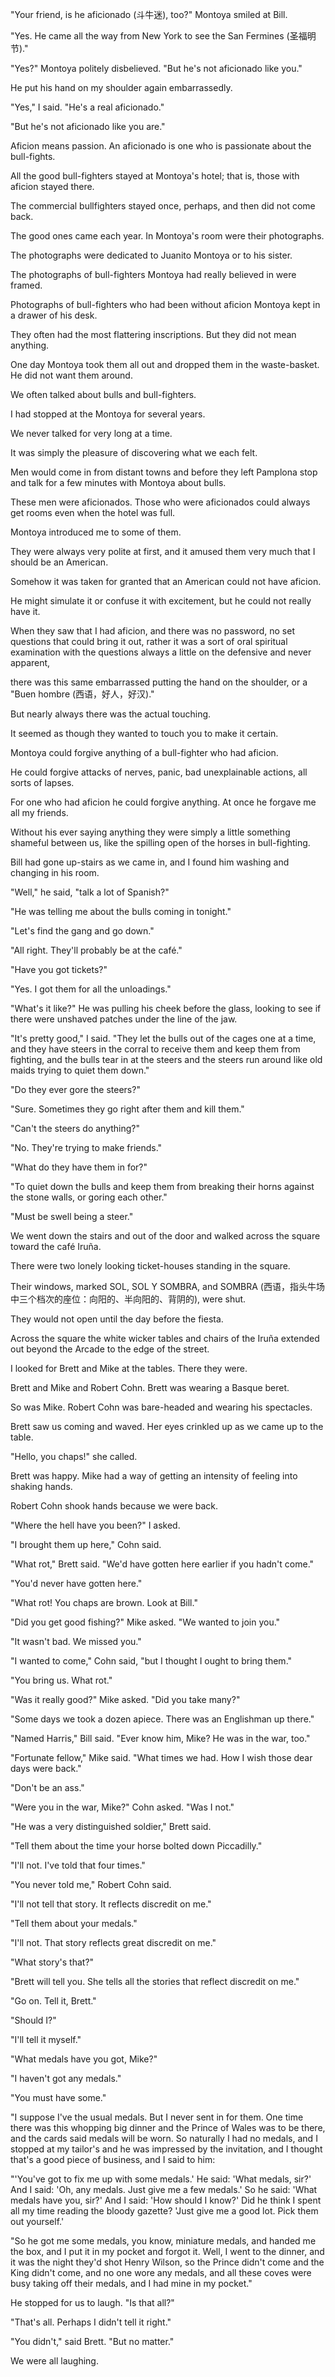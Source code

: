 
"Your friend, is he aficionado (斗牛迷), too?" Montoya smiled at Bill. 

"Yes. He came all the way from New York to see the San Fermines (圣福明节)." 

"Yes?" Montoya politely disbelieved. "But he's not aficionado like you." 

He put his hand on my shoulder again embarrassedly. 

"Yes," I said. "He's a real aficionado." 

"But he's not aficionado like you are." 

Aficion means passion. An aficionado is one who is passionate about the bull-fights. 

All the good bull-fighters stayed at Montoya's hotel; that is, those with aficion stayed there. 

The commercial bullfighters stayed once, perhaps, and then did not come back. 

The good ones came each year. In Montoya's room were their photographs. 

The photographs were dedicated to Juanito Montoya or to his sister. 

The photographs of bull-fighters Montoya had really believed in were framed. 

Photographs of bull-fighters who had been without aficion Montoya kept in a drawer of his desk. 

They often had the most flattering inscriptions. But they did not mean anything. 

One day Montoya took them all out and dropped them in the waste-basket. He did not want them around. 

We often talked about bulls and bull-fighters. 

I had stopped at the Montoya for several years. 

We never talked for very long at a time. 

It was simply the pleasure of discovering what we each felt. 

Men would come in from distant towns and before they left Pamplona stop and talk for a few minutes with Montoya about bulls. 

These men were aficionados. Those who were aficionados could always get rooms even when the hotel was full. 

Montoya introduced me to some of them. 

They were always very polite at first, and it amused them very much that I should be an American. 

Somehow it was taken for granted that an American could not have aficion. 

He might simulate it or confuse it with excitement, but he could not really have it. 

When they saw that I had aficion, and there was no password, no set questions that could bring it out, rather it was a sort of oral spiritual examination with the questions always a little on the defensive and never apparent, 

there was this same embarrassed putting the hand on the shoulder, or a "Buen hombre (西语，好人，好汉)." 

But nearly always there was the actual touching. 

It seemed as though they wanted to touch you to make it certain. 

Montoya could forgive anything of a bull-fighter who had aficion. 

He could forgive attacks of nerves, panic, bad unexplainable actions, all sorts of lapses. 

For one who had aficion he could forgive anything. At once he forgave me all my friends. 

Without his ever saying anything they were simply a little something shameful between us, like the spilling open of the horses in bull-fighting. 

Bill had gone up-stairs as we came in, and I found him washing and changing in his room. 

"Well," he said, "talk a lot of Spanish?" 

"He was telling me about the bulls coming in tonight." 

"Let's find the gang and go down." 

"All right. They'll probably be at the café." 

"Have you got tickets?" 

"Yes. I got them for all the unloadings." 

"What's it like?" He was pulling his cheek before the glass, looking to see if there were unshaved patches under the line of the jaw. 

"It's pretty good," I said. "They let the bulls out of the cages one at a time, and they have steers in the corral to receive them and keep them from fighting, and the bulls tear in at the steers and the steers run around like old maids trying to quiet them down." 

"Do they ever gore the steers?" 

"Sure. Sometimes they go right after them and kill them." 

"Can't the steers do anything?" 

"No. They're trying to make friends." 

"What do they have them in for?" 

"To quiet down the bulls and keep them from breaking their horns against the stone walls, or goring each other." 

"Must be swell being a steer." 

We went down the stairs and out of the door and walked across the square toward the café Iruña. 

There were two lonely looking ticket-houses standing in the square. 

Their windows, marked SOL, SOL Y SOMBRA, and SOMBRA (西语，指头牛场中三个档次的座位：向阳的、半向阳的、背阴的), were shut. 

They would not open until the day before the fiesta. 

Across the square the white wicker tables and chairs of the Iruña extended out beyond the Arcade to the edge of the street. 

I looked for Brett and Mike at the tables. There they were. 

Brett and Mike and Robert Cohn. Brett was wearing a Basque beret. 

So was Mike. Robert Cohn was bare-headed and wearing his spectacles. 

Brett saw us coming and waved. Her eyes crinkled up as we came up to the table. 

"Hello, you chaps!" she called. 

Brett was happy. Mike had a way of getting an intensity of feeling into shaking hands. 

Robert Cohn shook hands because we were back. 

"Where the hell have you been?" I asked. 

"I brought them up here," Cohn said. 

"What rot," Brett said. "We'd have gotten here earlier if you hadn't come." 

"You'd never have gotten here." 

"What rot! You chaps are brown. Look at Bill." 

"Did you get good fishing?" Mike asked. "We wanted to join you." 

"It wasn't bad. We missed you." 

"I wanted to come," Cohn said, "but I thought I ought to bring them." 

"You bring us. What rot." 

"Was it really good?" Mike asked. "Did you take many?" 

"Some days we took a dozen apiece. There was an Englishman up there." 

"Named Harris," Bill said. "Ever know him, Mike? He was in the war, too." 

"Fortunate fellow," Mike said. "What times we had. How I wish those dear days were back." 

"Don't be an ass." 

"Were you in the war, Mike?" Cohn asked. "Was I not." 

"He was a very distinguished soldier," Brett said. 

"Tell them about the time your horse bolted down Piccadilly." 

"I'll not. I've told that four times." 

"You never told me," Robert Cohn said. 

"I'll not tell that story. It reflects discredit on me." 

"Tell them about your medals." 

"I'll not. That story reflects great discredit on me." 

"What story's that?" 

"Brett will tell you. She tells all the stories that reflect discredit on me." 

"Go on. Tell it, Brett." 

"Should I?" 

"I'll tell it myself." 

"What medals have you got, Mike?" 

"I haven't got any medals." 

"You must have some." 

"I suppose I've the usual medals. But I never sent in for them. One time there was this whopping big dinner and the Prince of Wales was to be there, and the cards said medals will be worn. So naturally I had no medals, and I stopped at my tailor's and he was impressed by the invitation, and I thought that's a good piece of business, and I said to him: 

"'You've got to fix me up with some medals.' He said: 'What medals, sir?' And I said: 'Oh, any medals. Just give me a few medals.' So he said: 'What medals have you, sir?' And I said: 'How should I know?' Did he think I spent all my time reading the bloody gazette? 'Just give me a good lot. Pick them out yourself.' 

"So he got me some medals, you know, miniature medals, and handed me the box, and I put it in my pocket and forgot it. Well, I went to the dinner, and it was the night they'd shot Henry Wilson, so the Prince didn't come and the King didn't come, and no one wore any medals, and all these coves were busy taking off their medals, and I had mine in my pocket." 

He stopped for us to laugh. "Is that all?" 

"That's all. Perhaps I didn't tell it right." 

"You didn't," said Brett. "But no matter." 

We were all laughing. 
